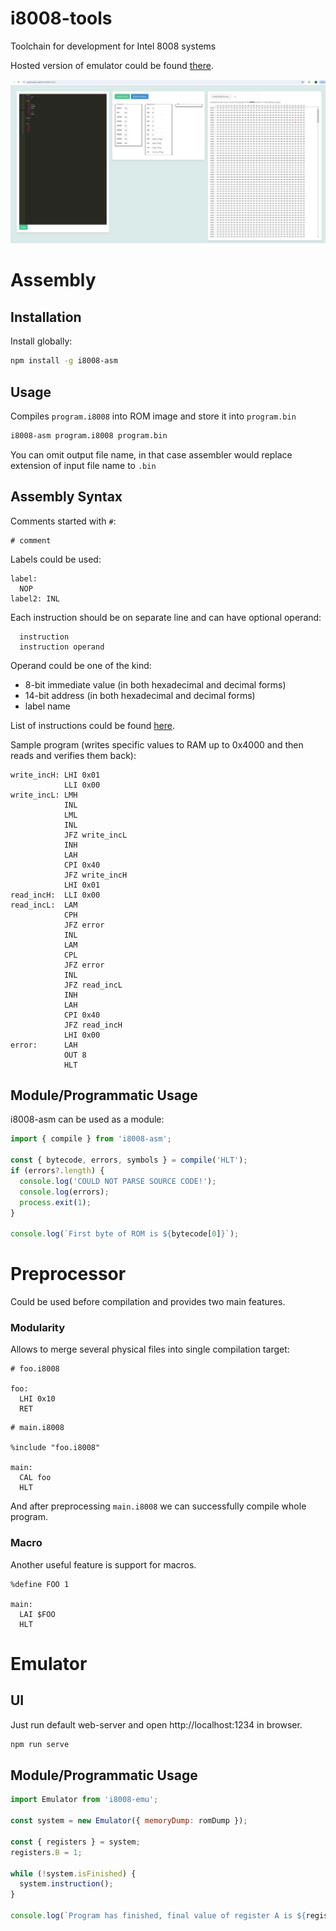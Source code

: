 # i8008-tools
Toolchain for development for Intel 8008 systems

Hosted version of emulator could be found [there](https://quasiengineer.github.io/i8008-tools/).

![screenshot](./images/emu.png)

# Assembly

## Installation

Install globally:

```sh
npm install -g i8008-asm
```

## Usage

Compiles `program.i8008` into ROM image and store it into `program.bin`

```sh
i8008-asm program.i8008 program.bin 
```

You can omit output file name, in that case assembler would replace extension of input file name to `.bin`

## Assembly Syntax

Comments started with `#`:
```
# comment
```

Labels could be used:
```
label:
  NOP
label2: INL
```

Each instruction should be on separate line and can have optional operand:
```
  instruction
  instruction operand
```

Operand could be one of the kind:
- 8-bit immediate value (in both hexadecimal and decimal forms)
- 14-bit address (in both hexadecimal and decimal forms)
- label name

List of instructions could be found [here](https://en.wikichip.org/wiki/intel/mcs-8/isa).

Sample program (writes specific values to RAM up to 0x4000 and then reads and verifies them back):
```
write_incH: LHI 0x01
            LLI 0x00
write_incL: LMH
            INL
            LML
            INL
            JFZ write_incL
            INH
            LAH
            CPI 0x40
            JFZ write_incH
            LHI 0x01
read_incH:  LLI 0x00
read_incL:  LAM
            CPH
            JFZ error
            INL
            LAM
            CPL
            JFZ error
            INL
            JFZ read_incL
            INH
            LAH
            CPI 0x40
            JFZ read_incH
            LHI 0x00
error:      LAH
            OUT 8
            HLT
```

## Module/Programmatic Usage

i8008-asm can be used as a module:

```js
import { compile } from 'i8008-asm';

const { bytecode, errors, symbols } = compile('HLT');
if (errors?.length) {
  console.log('COULD NOT PARSE SOURCE CODE!');
  console.log(errors);
  process.exit(1);
}

console.log(`First byte of ROM is ${bytecode[0]}`);
```

# Preprocessor

Could be used before compilation and provides two main features.

### Modularity

Allows to merge several physical files into single compilation target:

```
# foo.i8008

foo:
  LHI 0x10
  RET
```

```
# main.i8008

%include "foo.i8008"

main:
  CAL foo
  HLT
```

And after preprocessing `main.i8008` we can successfully compile whole program.

### Macro

Another useful feature is support for macros.
```
%define FOO 1

main:
  LAI $FOO
  HLT
```

# Emulator

## UI

Just run default web-server and open http://localhost:1234 in browser.
```sh
npm run serve
```

## Module/Programmatic Usage

```js
import Emulator from 'i8008-emu';

const system = new Emulator({ memoryDump: romDump });

const { registers } = system;
registers.B = 1;

while (!system.isFinished) {
  system.instruction();
}

console.log(`Program has finished, final value of register A is ${registers.A}`);
```
